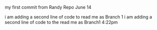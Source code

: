 my first commit from Randy Repo June 14

i am adding a second line of code to read me as Branch 1
i am adding a second line of code to the read me as Branch1 4:22pm
